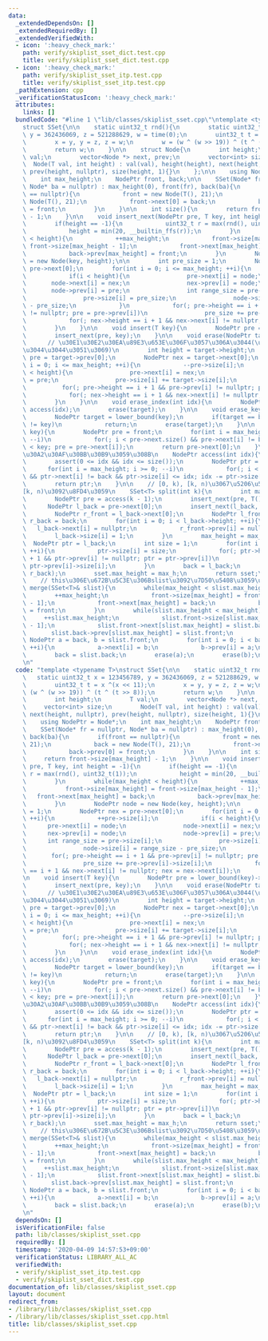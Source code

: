 ```yaml
---
data:
  _extendedDependsOn: []
  _extendedRequiredBy: []
  _extendedVerifiedWith:
  - icon: ':heavy_check_mark:'
    path: verify/skiplist_sset_dict.test.cpp
    title: verify/skiplist_sset_dict.test.cpp
  - icon: ':heavy_check_mark:'
    path: verify/skiplist_sset_itp.test.cpp
    title: verify/skiplist_sset_itp.test.cpp
  _pathExtension: cpp
  _verificationStatusIcon: ':heavy_check_mark:'
  attributes:
    links: []
  bundledCode: "#line 1 \"lib/classes/skiplist_sset.cpp\"\ntemplate <typename T>\n\
    struct SSet{\n\n    static uint32_t rnd(){\n        static uint32_t x = 123456789,\
    \ y = 362436069, z = 521288629, w = time(0);\n        uint32_t t = x ^(x << 11);\n\
    \        x = y, y = z, z = w;\n        w = (w ^ (w >> 19)) ^ (t ^ (t >> 8));\n\
    \        return w;\n    }\n\n    struct Node{\n        int height;\n        T\
    \ val;\n        vector<Node *> next, prev;\n        vector<int> size;\n      \
    \  Node(T val, int height) : val(val), height(height), next(height, nullptr),\
    \ prev(height, nullptr), size(height, 1){}\n    };\n\n    using NodePtr = Node*;\n\
    \    int max_height;\n    NodePtr front, back;\n\n    SSet(Node* fr = nullptr,\
    \ Node* ba = nullptr) : max_height(0), front(fr), back(ba){\n        if(front\
    \ == nullptr){\n            front = new Node(T(), 21);\n            back = new\
    \ Node(T(), 21);\n            front->next[0] = back;\n            back->prev[0]\
    \ = front;\n        }\n    }\n\n    int size(){\n        return front->size[max_height]\
    \ - 1;\n    }\n\n    void insert_next(NodePtr pre, T key, int height = -1){\n\
    \        if(height == -1){\n            uint32_t r = max(rnd(), uint32_t(1));\n\
    \            height = min(20, __builtin_ffs(r));\n        }\n        while(max_height\
    \ < height){\n            ++max_height;\n            front->size[max_height] =\
    \ front->size[max_height - 1];\n            front->next[max_height] = back;\n\
    \            back->prev[max_height] = front;\n        }\n        NodePtr node\
    \ = new Node(key, height);\n\n        int pre_size = 1;\n        NodePtr nex =\
    \ pre->next[0];\n        for(int i = 0; i <= max_height; ++i){\n            ++pre->size[i];\n\
    \            if(i < height){\n                pre->next[i] = node;\n         \
    \       node->next[i] = nex;\n                nex->prev[i] = node;\n         \
    \       node->prev[i] = pre;\n                int range_size = pre->size[i];\n\
    \                pre->size[i] = pre_size;\n                node->size[i] = range_size\
    \ - pre_size;\n            }\n            for(; pre->height == i + 1 && pre->prev[i]\
    \ != nullptr; pre = pre->prev[i])\n                pre_size += pre->prev[i]->size[i];\n\
    \            for(; nex->height == i + 1 && nex->next[i] != nullptr; nex = nex->next[i]);\n\
    \        }\n    }\n\n    void insert(T key){\n        NodePtr pre = lower_bound(key)->prev[0];\n\
    \        insert_next(pre, key);\n    }\n\n    void erase(NodePtr target){\n  \
    \      // \u30E1\u30E2\u30EA\u89E3\u653E\u306F\u3057\u306A\u3044(\u3057\u3066\u3082\
    \u3044\u3044\u3051\u3069)\n        int height = target->height;\n        NodePtr\
    \ pre = target->prev[0];\n        NodePtr nex = target->next[0];\n        for(int\
    \ i = 0; i <= max_height; ++i){\n            --pre->size[i];\n            if(i\
    \ < height){\n                pre->next[i] = nex;\n                nex->prev[i]\
    \ = pre;\n                pre->size[i] += target->size[i];\n            }\n  \
    \          for(; pre->height == i + 1 && pre->prev[i] != nullptr; pre = pre->prev[i]);\n\
    \            for(; nex->height == i + 1 && nex->next[i] != nullptr; nex = nex->next[i]);\n\
    \        }\n    }\n\n    void erase_index(int idx){\n        NodePtr target =\
    \ access(idx);\n        erase(target);\n    }\n\n    void erase_key(T key){\n\
    \        NodePtr target = lower_bound(key);\n        if(target == back || target->val\
    \ != key)\n            return;\n        erase(target);\n    }\n\n    NodePtr lower_bound(T\
    \ key){\n        NodePtr pre = front;\n        for(int i = max_height; i >= 0;\
    \ --i)\n            for(; i < pre->next.size() && pre->next[i] != back && pre->next[i]->val\
    \ < key; pre = pre->next[i]);\n        return pre->next[0];\n    }\n\n    // 0-indexed\u3067\
    \u30A2\u30AF\u30BB\u30B9\u3059\u308B\n    NodePtr access(int idx){\n        ++idx;\n\
    \        assert(0 <= idx && idx <= size());\n        NodePtr ptr = front;\n  \
    \      for(int i = max_height; i >= 0; --i)\n            for(; i < ptr->next.size()\
    \ && ptr->next[i] != back && ptr->size[i] <= idx; idx -= ptr->size[i], ptr = ptr->next[i]);\n\
    \        return ptr;\n    }\n\n    // [0, k), [k, n)\u3067\u5206\u5272\u3057\u3001\
    [k, n)\u3092\u8FD4\u3059\n    SSet<T> split(int k){\n        int max_h = max_height;\n\
    \        NodePtr pre = access(k - 1);\n        insert_next(pre, T(), 21);\n  \
    \      NodePtr l_back = pre->next[0];\n        insert_next(l_back, T(), 21);\n\
    \        NodePtr r_front = l_back->next[0];\n        NodePtr l_front = front,\
    \ r_back = back;\n        for(int i = 0; i < l_back->height; ++i){\n         \
    \   l_back->next[i] = nullptr;\n            r_front->prev[i] = nullptr;\n    \
    \        l_back->size[i] = 1;\n        }\n        max_height = max_h;\n      \
    \  NodePtr ptr = l_back;\n        int size = 1;\n        for(int i = 0; i <= max_height;\
    \ ++i){\n            ptr->size[i] = size;\n            for(; ptr->height == i\
    \ + 1 && ptr->prev[i] != nullptr; ptr = ptr->prev[i])\n                size +=\
    \ ptr->prev[i]->size[i];\n        }\n        back = l_back;\n        SSet<T> sset(r_front,\
    \ r_back);\n        sset.max_height = max_h;\n        return sset;\n    }\n\n\
    \    // this\u306E\u672B\u5C3E\u306Bslist\u3092\u7D50\u5408\u3059\u308B\n    void\
    \ merge(SSet<T>& slist){\n        while(max_height < slist.max_height){\n    \
    \        ++max_height;\n            front->size[max_height] = front->size[max_height\
    \ - 1];\n            front->next[max_height] = back;\n            back->prev[max_height]\
    \ = front;\n        }\n        while(slist.max_height < max_height){\n       \
    \     ++slist.max_height;\n            slist.front->size[slist.max_height] = slist.front->size[slist.max_height\
    \ - 1];\n            slist.front->next[slist.max_height] = slist.back;\n     \
    \       slist.back->prev[slist.max_height] = slist.front;\n        }\n       \
    \ NodePtr a = back, b = slist.front;\n        for(int i = 0; i < back->height;\
    \ ++i){\n            a->next[i] = b;\n            b->prev[i] = a;\n        }\n\
    \        back = slist.back;\n        erase(a);\n        erase(b);\n    }\n};\n\
    \n"
  code: "template <typename T>\nstruct SSet{\n\n    static uint32_t rnd(){\n     \
    \   static uint32_t x = 123456789, y = 362436069, z = 521288629, w = time(0);\n\
    \        uint32_t t = x ^(x << 11);\n        x = y, y = z, z = w;\n        w =\
    \ (w ^ (w >> 19)) ^ (t ^ (t >> 8));\n        return w;\n    }\n\n    struct Node{\n\
    \        int height;\n        T val;\n        vector<Node *> next, prev;\n   \
    \     vector<int> size;\n        Node(T val, int height) : val(val), height(height),\
    \ next(height, nullptr), prev(height, nullptr), size(height, 1){}\n    };\n\n\
    \    using NodePtr = Node*;\n    int max_height;\n    NodePtr front, back;\n\n\
    \    SSet(Node* fr = nullptr, Node* ba = nullptr) : max_height(0), front(fr),\
    \ back(ba){\n        if(front == nullptr){\n            front = new Node(T(),\
    \ 21);\n            back = new Node(T(), 21);\n            front->next[0] = back;\n\
    \            back->prev[0] = front;\n        }\n    }\n\n    int size(){\n   \
    \     return front->size[max_height] - 1;\n    }\n\n    void insert_next(NodePtr\
    \ pre, T key, int height = -1){\n        if(height == -1){\n            uint32_t\
    \ r = max(rnd(), uint32_t(1));\n            height = min(20, __builtin_ffs(r));\n\
    \        }\n        while(max_height < height){\n            ++max_height;\n \
    \           front->size[max_height] = front->size[max_height - 1];\n         \
    \   front->next[max_height] = back;\n            back->prev[max_height] = front;\n\
    \        }\n        NodePtr node = new Node(key, height);\n\n        int pre_size\
    \ = 1;\n        NodePtr nex = pre->next[0];\n        for(int i = 0; i <= max_height;\
    \ ++i){\n            ++pre->size[i];\n            if(i < height){\n          \
    \      pre->next[i] = node;\n                node->next[i] = nex;\n          \
    \      nex->prev[i] = node;\n                node->prev[i] = pre;\n          \
    \      int range_size = pre->size[i];\n                pre->size[i] = pre_size;\n\
    \                node->size[i] = range_size - pre_size;\n            }\n     \
    \       for(; pre->height == i + 1 && pre->prev[i] != nullptr; pre = pre->prev[i])\n\
    \                pre_size += pre->prev[i]->size[i];\n            for(; nex->height\
    \ == i + 1 && nex->next[i] != nullptr; nex = nex->next[i]);\n        }\n    }\n\
    \n    void insert(T key){\n        NodePtr pre = lower_bound(key)->prev[0];\n\
    \        insert_next(pre, key);\n    }\n\n    void erase(NodePtr target){\n  \
    \      // \u30E1\u30E2\u30EA\u89E3\u653E\u306F\u3057\u306A\u3044(\u3057\u3066\u3082\
    \u3044\u3044\u3051\u3069)\n        int height = target->height;\n        NodePtr\
    \ pre = target->prev[0];\n        NodePtr nex = target->next[0];\n        for(int\
    \ i = 0; i <= max_height; ++i){\n            --pre->size[i];\n            if(i\
    \ < height){\n                pre->next[i] = nex;\n                nex->prev[i]\
    \ = pre;\n                pre->size[i] += target->size[i];\n            }\n  \
    \          for(; pre->height == i + 1 && pre->prev[i] != nullptr; pre = pre->prev[i]);\n\
    \            for(; nex->height == i + 1 && nex->next[i] != nullptr; nex = nex->next[i]);\n\
    \        }\n    }\n\n    void erase_index(int idx){\n        NodePtr target =\
    \ access(idx);\n        erase(target);\n    }\n\n    void erase_key(T key){\n\
    \        NodePtr target = lower_bound(key);\n        if(target == back || target->val\
    \ != key)\n            return;\n        erase(target);\n    }\n\n    NodePtr lower_bound(T\
    \ key){\n        NodePtr pre = front;\n        for(int i = max_height; i >= 0;\
    \ --i)\n            for(; i < pre->next.size() && pre->next[i] != back && pre->next[i]->val\
    \ < key; pre = pre->next[i]);\n        return pre->next[0];\n    }\n\n    // 0-indexed\u3067\
    \u30A2\u30AF\u30BB\u30B9\u3059\u308B\n    NodePtr access(int idx){\n        ++idx;\n\
    \        assert(0 <= idx && idx <= size());\n        NodePtr ptr = front;\n  \
    \      for(int i = max_height; i >= 0; --i)\n            for(; i < ptr->next.size()\
    \ && ptr->next[i] != back && ptr->size[i] <= idx; idx -= ptr->size[i], ptr = ptr->next[i]);\n\
    \        return ptr;\n    }\n\n    // [0, k), [k, n)\u3067\u5206\u5272\u3057\u3001\
    [k, n)\u3092\u8FD4\u3059\n    SSet<T> split(int k){\n        int max_h = max_height;\n\
    \        NodePtr pre = access(k - 1);\n        insert_next(pre, T(), 21);\n  \
    \      NodePtr l_back = pre->next[0];\n        insert_next(l_back, T(), 21);\n\
    \        NodePtr r_front = l_back->next[0];\n        NodePtr l_front = front,\
    \ r_back = back;\n        for(int i = 0; i < l_back->height; ++i){\n         \
    \   l_back->next[i] = nullptr;\n            r_front->prev[i] = nullptr;\n    \
    \        l_back->size[i] = 1;\n        }\n        max_height = max_h;\n      \
    \  NodePtr ptr = l_back;\n        int size = 1;\n        for(int i = 0; i <= max_height;\
    \ ++i){\n            ptr->size[i] = size;\n            for(; ptr->height == i\
    \ + 1 && ptr->prev[i] != nullptr; ptr = ptr->prev[i])\n                size +=\
    \ ptr->prev[i]->size[i];\n        }\n        back = l_back;\n        SSet<T> sset(r_front,\
    \ r_back);\n        sset.max_height = max_h;\n        return sset;\n    }\n\n\
    \    // this\u306E\u672B\u5C3E\u306Bslist\u3092\u7D50\u5408\u3059\u308B\n    void\
    \ merge(SSet<T>& slist){\n        while(max_height < slist.max_height){\n    \
    \        ++max_height;\n            front->size[max_height] = front->size[max_height\
    \ - 1];\n            front->next[max_height] = back;\n            back->prev[max_height]\
    \ = front;\n        }\n        while(slist.max_height < max_height){\n       \
    \     ++slist.max_height;\n            slist.front->size[slist.max_height] = slist.front->size[slist.max_height\
    \ - 1];\n            slist.front->next[slist.max_height] = slist.back;\n     \
    \       slist.back->prev[slist.max_height] = slist.front;\n        }\n       \
    \ NodePtr a = back, b = slist.front;\n        for(int i = 0; i < back->height;\
    \ ++i){\n            a->next[i] = b;\n            b->prev[i] = a;\n        }\n\
    \        back = slist.back;\n        erase(a);\n        erase(b);\n    }\n};\n\
    \n"
  dependsOn: []
  isVerificationFile: false
  path: lib/classes/skiplist_sset.cpp
  requiredBy: []
  timestamp: '2020-04-09 14:57:53+09:00'
  verificationStatus: LIBRARY_ALL_AC
  verifiedWith:
  - verify/skiplist_sset_itp.test.cpp
  - verify/skiplist_sset_dict.test.cpp
documentation_of: lib/classes/skiplist_sset.cpp
layout: document
redirect_from:
- /library/lib/classes/skiplist_sset.cpp
- /library/lib/classes/skiplist_sset.cpp.html
title: lib/classes/skiplist_sset.cpp
---
```

